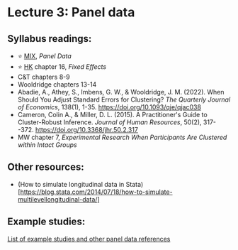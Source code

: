 # Lecture 3: Panel data 

## Syllabus readings:

* :star: [MIX](https://mixtape.scunning.com/), *Panel Data*
* :star: [HK](https://theeffectbook.net/) chapter 16, *Fixed Effects*
* C&T chapters 8-9
* Wooldridge chapters 13-14
* Abadie, A., Athey, S., Imbens, G. W., & Wooldridge, J. M. (2022). When Should You Adjust Standard Errors for Clustering? *The Quarterly Journal of Economics*, 138(1), 1-35. https://doi.org/10.1093/qje/qjac038
* Cameron, Colin A., & Miller, D. L. (2015). A Practitioner's Guide to Cluster-Robust Inference. *Journal of Human Resources*, 50(2), 317--372. https://doi.org/10.3368/jhr.50.2.317
* MW chapter 7, *Experimental Research When Participants Are Clustered within Intact Groups*


## Other resources:
* (How to simulate longitudinal data in Stata)[https://blog.stata.com/2014/07/18/how-to-simulate-multilevellongitudinal-data/]


## Example studies:

[List of example studies and other panel data references](https://github.com/spcorcor18/LPO-8852/blob/main/lectures/Lecture%203%20-%20Panel%20data/Example%20studies%20-%20panel%20data.md)
